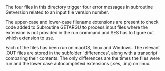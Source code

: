 The four files in this directory trigger four error messages in subroutine
Getversion related to an input file version number.

The upper-case and lower-case filename extensions are present to check
code added to Subroutine GETARGU to process input files where the extension
is not provided in the run command and SES has to figure out which extension
to use.

Each of the files has been run on macOS, linux and Windows.  The relevant
.OUT files are stored in the subfolder 'differences', along with a transcript
comparing their contents.  The only differences are the times the files
were run and the lower case autocompleted extensions (.ses, .inp) on linux.
